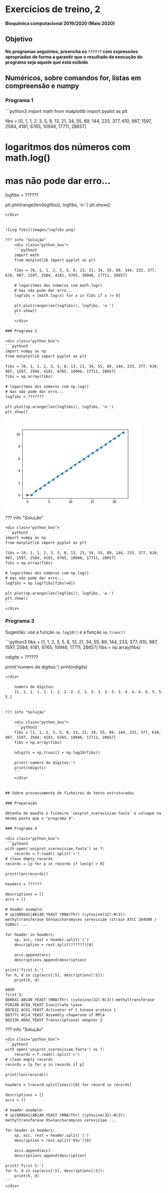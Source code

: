 # Exercícios de treino, 2

**Bioquímica computacional 2019/2020 (Maio 2020)**

## Objetivo

**No programas seguintes, preencha os `??????` com expressões apropriadas de forma a garantir que o resultado da execução do programa seja aquele que está exibido**

## Numéricos, sobre comandos for, listas em compreensão e numpy


### Programa 1

<div class="python_box">
```python3
import math
from matplotlib import pyplot as plt

fibs = [0, 1, 1, 2, 3, 5, 8, 13, 21, 34, 55, 89, 144, 233, 377, 610, 987, 1597, 2584, 4181, 6765, 10946, 17711, 28657]

# logaritmos dos números com math.log()
# mas não pode dar erro...
logfibs = ??????

plt.plot(range(len(logfibs)), logfibs, 'o-')
plt.show()
```
</div>


![Log fibs](images/logfibs.png)

??? info "Solução"
    <div class="python_box">
    ```python3
    import math
    from matplotlib import pyplot as plt

    fibs = [0, 1, 1, 2, 3, 5, 8, 13, 21, 34, 55, 89, 144, 233, 377, 610, 987, 1597, 2584, 4181, 6765, 10946, 17711, 28657]

    # logaritmos dos números com math.log()
    # mas não pode dar erro...
    logfibs = [math.log(x) for x in fibs if x != 0]

    plt.plot(range(len(logfibs)), logfibs, 'o-')
    plt.show()
    ```
    </div>

### Programa 2

<div class="python_box">
```python3
import numpy as np
from matplotlib import pyplot as plt

fibs = [0, 1, 1, 2, 3, 5, 8, 13, 21, 34, 55, 89, 144, 233, 377, 610, 987, 1597, 2584, 4181, 6765, 10946, 17711, 28657]
fibs = np.array(fibs)

# logaritmos dos números com np.log()
# mas não pode dar erro...
logfibs = ???????

plt.plot(np.arange(len(logfibs)), logfibs, 'o-')
plt.show()
```
</div>

![Log fibs](images/logfibs.png)

??? info "Solução"

    <div class="python_box">
    ```python3
    import numpy as np
    from matplotlib import pyplot as plt

    fibs = [0, 1, 1, 2, 3, 5, 8, 13, 21, 34, 55, 89, 144, 233, 377, 610, 987, 1597, 2584, 4181, 6765, 10946, 17711, 28657]
    fibs = np.array(fibs)

    # logaritmos dos números com np.log()
    # mas não pode dar erro...
    logfibs = np.log(fibs[fibs!=0])

    plt.plot(np.arange(len(logfibs)), logfibs, 'o-')
    plt.show()
    ```
    </div>

### Programa 3

Sugestão: use a função `np.log10()` e a função `np.trunc()`

<div class="python_box">
```python3
fibs = [1, 1, 2, 3, 5, 8, 13, 21, 34, 55, 89, 144, 233, 377, 610, 987, 1597, 2584, 4181, 6765, 10946, 17711, 28657]
fibs = np.array(fibs)

ndigits = ??????

print('numero de dígitos:')
print(ndigits)
```
</div>

    numero de dígitos:
    [1. 1. 1. 1. 1. 1. 2. 2. 2. 2. 2. 3. 3. 3. 3. 3. 4. 4. 4. 4. 5. 5. 5.]
    

??? info "Solução"

    <div class="python_box">
    ```python3
    fibs = [1, 1, 2, 3, 5, 8, 13, 21, 34, 55, 89, 144, 233, 377, 610, 987, 1597, 2584, 4181, 6765, 10946, 17711, 28657]
    fibs = np.array(fibs)

    ndigits = np.trunc(1 + np.log10(fibs))

    print('numero de dígitos:')
    print(ndigits)
    ```
    </div>


## Sobre processamento de ficheiros de texto estruturados

### Preparação

Obtenha do moodle o ficheiro `uniprot_scerevisiae.fasta` e coloque na mesma pasta que o "programa 4".

### Programa 4

<div class="python_box">
```python3
with open('uniprot_scerevisiae.fasta') as f:
    records = f.read().split('>')
# clean empty records
records = [p for p in records if len(p) > 0]

print(len(records))

headers = ??????

descriptions = []
accs = []

# header example:
# sp|Q08641|AB140_YEAST tRNA(Thr) (cytosine(32)-N(3))-methyltransferase OS=Saccharomyces cerevisiae (strain ATCC 204508 / S288c) ...

for header in headers:
    sp, acc, rest = header.split('|')
    description = rest.split(??????)[0]
    
    accs.append(acc)
    descriptions.append(description)

print('first 5:')
for h, d in zip(accs[:5], descriptions[:5]):
    print(h, d)
```
</div>

    6049
    first 5:
    Q08641 AB140_YEAST tRNA(Thr) (cytosine(32)-N(3))-methyltransferase 
    P28240 ACEA_YEAST Isocitrate lyase 
    Q07622 ACK1_YEAST Activator of C kinase protein 1 
    Q03771 ACL4_YEAST Assembly chaperone of RPL4 
    Q02336 ADA2_YEAST Transcriptional adapter 2 

??? info "Solução"

    <div class="python_box">
    ```python3
    with open('uniprot_scerevisiae.fasta') as f:
        records = f.read().split('>')
    # clean empty records
    records = [p for p in records if p]

    print(len(records))

    headers = [record.splitlines()[0] for record in records]

    descriptions = []
    accs = []

    # header example:
    # sp|Q08641|AB140_YEAST tRNA(Thr) (cytosine(32)-N(3))-methyltransferase OS=Saccharomyces cerevisiae ...

    for header in headers:
        sp, acc, rest = header.split('|')
        description = rest.split('OS=')[0]
        
        accs.append(acc)
        descriptions.append(description)

    print('first 5:')
    for h, d in zip(accs[:5], descriptions[:5]):
        print(h, d)
    ```
    </div>

